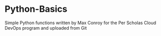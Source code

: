 # Python-Basics
Simple Python functions written by Max Conroy for the Per Scholas Cloud DevOps program and uploaded from Git
